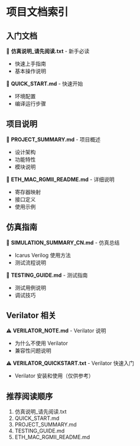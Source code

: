 # 项目文档索引

## 入门文档

📖 **仿真说明_请先阅读.txt** - 新手必读
- 快速上手指南
- 基本操作说明

📖 **QUICK_START.md** - 快速开始
- 环境配置
- 编译运行步骤

## 项目说明

📄 **PROJECT_SUMMARY.md** - 项目概述
- 设计架构
- 功能特性
- 模块说明

📄 **ETH_MAC_RGMII_README.md** - 详细说明
- 寄存器映射
- 接口定义
- 使用示例

## 仿真指南

🔧 **SIMULATION_SUMMARY_CN.md** - 仿真总结
- Icarus Verilog 使用方法
- 测试流程说明

🔧 **TESTING_GUIDE.md** - 测试指南
- 测试用例说明
- 调试技巧

## Verilator 相关

⚠️  **VERILATOR_NOTE.md** - Verilator 说明
- 为什么不使用 Verilator
- 兼容性问题说明

⚠️  **VERILATOR_QUICKSTART.txt** - Verilator 快速入门
- Verilator 安装和使用（仅供参考）

## 推荐阅读顺序

1. 仿真说明_请先阅读.txt
2. QUICK_START.md  
3. PROJECT_SUMMARY.md
4. TESTING_GUIDE.md
5. ETH_MAC_RGMII_README.md
